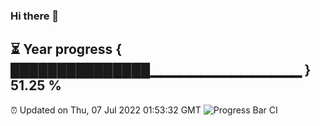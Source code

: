 ### Hi there 👋
⏳ Year progress { ███████████████▁▁▁▁▁▁▁▁▁▁▁▁▁▁▁ } 51.25 %
---
⏰ Updated on Thu, 07 Jul 2022 01:53:32 GMT
![Progress Bar CI](https://github.com/liununu/liununu/workflows/Progress%20Bar%20CI/badge.svg)
